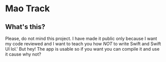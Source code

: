 #  Mao Track

## What's this?

Please, do not mind this project. I have made it public only because I want my code reviewed and I want to teach you how *NOT* to write Swift and Swift UI lol.'
But hey! The app is usable so if you want you can compile it and use it cause why not?
